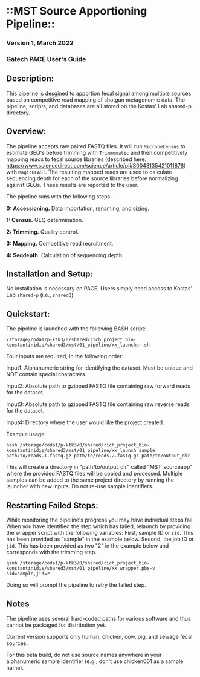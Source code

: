 # ::MST Source Apportioning Pipeline::

### Version 1, March 2022
### Gatech PACE User's Guide

## Description:

This pipeline is desgined to apportion fecal signal among multiple sources based on competitive read mapping of shotgun metagenomic data. The pipeline, scripts, and databases are all stored on the Kostas' Lab shared-p directory.

## Overview:

The pipeline accepts raw paired FASTQ files. It will run `MicrobeCensus` to estimate GEQ's before trimming with `Trimmomatic` and then competitively mapping reads to fecal source libraries (described here: https://www.sciencedirect.com/science/article/pii/S0043135421011878) with `MagicBLAST`. The resulting mapped reads are used to calculate sequencing depth for each of the source libraries before normalizing against GEQs. These results are reported to the user. 

The pipeline runs with the following steps:

**0: Accessioning.** Data importation, renaming, and sizing.

**1: Census.** GEQ determination.

**2: Trimming.** Quality control.

**3: Mapping.** Competitive read recruitment.

**4: Seqdepth.** Calculation of sequencing depth.

## Installation and Setup:

No installation is necessary on PACE. Users simply need access to Kostas' Lab `shared-p` (i.e., `shared3`) 

## Quickstart: 

The pipeline is launched with the following BASH script:

```/storage/coda1/p-ktk3/0/shared/rich_project_bio-konstantinidis/shared3/mst/01_pipeline/xx_launcher.sh```

Four inputs are required, in the following order:

Input1: Alphanumeric string for identifying the dataset. Must be unique and NOT contain special characters.

Input2: Absolute path to gzipped FASTQ file containing raw forward reads for the dataset.

Input3: Absolute path to gzipped FASTQ file containing raw reverse reads for the dataset.

Input4: Directory where the user would like the project created.

Example usage:

```bash /storage/coda1/p-ktk3/0/shared/rich_project_bio-konstantinidis/shared3/mst/01_pipeline/xx_launch sample path/to/reads.1.fastq.gz path/to/reads.2.fastq.gz path/to/output_dir```

This will create a directory in "path/to/output_dir" called "MST_sourceapp" where the provided FASTQ files will be copied and processed. Multiple samples can be added to the same project directory by running the launcher with new inputs. Do not re-use sample identifiers.

## Restarting Failed Steps:

While monitoring the pipeline's progress you may have individual steps fail. When you have identified the step which has failed, relaunch by providing the wrapper script with the following variables: First, sample ID or `sid`. This has been provided as "sample" in the example below. Second, the job ID or `jid`. This has been provided as two "2" in the example below and corresponds with the trimming step.

```qsub /storage/coda1/p-ktk3/0/shared/rich_project_bio-konstantinidis/shared3/mst/01_pipeline/xx_wrapper.pbs-v sid=sample,jid=2```

Doing so will prompt the pipeline to retry the failed step. 

## Notes

The pipeline uses several hard-coded paths for various software and thus cannot be packaged for distribution yet.

Current version supports only human, chicken, cow, pig, and sewage fecal sources.

For this beta build, do not use source names anywhere in your alphanumeric sample identifier (e.g., don't use chicken001 as a sample name).
